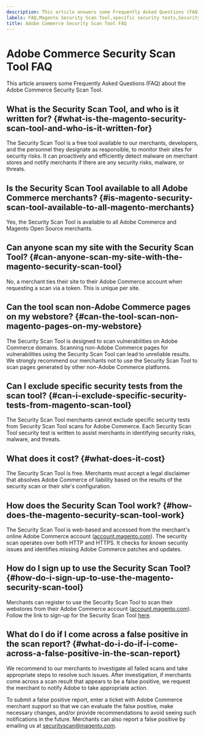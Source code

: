 ```yaml
---
description: This article answers some Frequently Asked Questions (FAQ) about the Adobe Commerce Security Scan Tool.
labels: FAQ,Magento Security Scan Tool,specific security tests,Security Scan Tool,Magento Security,free tool,scanning,scan pages,Adobe Commerce
title: Adobe Commerce Security Scan Tool FAQ
---
```


# Adobe Commerce Security Scan Tool FAQ

This article answers some Frequently Asked Questions (FAQ) about the Adobe Commerce Security Scan Tool.

## What is the Security Scan Tool, and who is it written for? {#what-is-the-magento-security-scan-tool-and-who-is-it-written-for}

The Security Scan Tool is a free tool available to our merchants, developers, and the personnel they designate as responsible, to monitor their sites for security risks. It can proactively and efficiently detect malware on merchant stores and notify merchants if there are any security risks, malware, or threats.

## Is the Security Scan Tool available to all Adobe Commerce merchants? {#is-magento-security-scan-tool-available-to-all-magento-merchants}

Yes, the Security Scan Tool is available to all Adobe Commerce and Magento Open Source merchants.

## Can anyone scan my site with the Security Scan Tool? {#can-anyone-scan-my-site-with-the-magento-security-scan-tool}

No, a merchant ties their site to their Adobe Commerce account when requesting a scan via a token. This is unique per site.

## Can the tool scan non-Adobe Commerce pages on my webstore? {#can-the-tool-scan-non-magento-pages-on-my-webstore}

The Security Scan Tool is designed to scan vulnerabilities on Adobe Commerce domains. Scanning non-Adobe Commerce pages for vulnerabilities using the Security Scan Tool can lead to unreliable results. We strongly recommend our merchants not to use the Security Scan Tool to scan pages generated by other non-Adobe Commerce platforms.

## Can I exclude specific security tests from the scan tool? {#can-i-exclude-specific-security-tests-from-magento-scan-tool}

The Security Scan Tool merchants cannot exclude specific security tests from Security Scan Tool scans for Adobe Commerce. Each Security Scan Tool security test is written to assist merchants in identifying security risks, malware, and threats.

## What does it cost? {#what-does-it-cost}

The Security Scan Tool is free. Merchants must accept a legal disclaimer that absolves Adobe Commerce of liability based on the results of the security scan or their site's configuration.

## How does the Security Scan Tool work? {#how-does-the-magento-security-scan-tool-work}

The Security Scan Tool is web-based and accessed from the merchant's online Adobe Commerce account ([account.magento.com](http://account.magento.com/)). The security scan operates over both HTTP and HTTPS. It checks for known security issues and identifies missing Adobe Commerce patches and updates.

## How do I sign up to use the Security Scan Tool? {#how-do-i-sign-up-to-use-the-magento-security-scan-tool}

Merchants can register to use the Security Scan Tool to scan their webstores from their Adobe Commerce account ([account.magento.com](http://account.magento.com/)). Follow the link to sign-up for the Security Scan Tool [here](https://account.magento.com/scanner/dashboard/?_ga=2.83981338.267715797.1615821601-2099431409.1611073686).

## What do I do if I come across a false positive in the scan report? {#what-do-i-do-if-i-come-across-a-false-positive-in-the-scan-report}

We recommend to our merchants to investigate all failed scans and take appropriate steps to resolve such issues. After investigation, if merchants come across a scan result that appears to be a false positive, we request the merchant to notify Adobe to take appropriate action.

To submit a false positive report, enter a ticket with Adobe Commerce merchant support so that we can evaluate the false positive, make necessary changes, and/or provide recommendations to avoid seeing such notifications in the future. Merchants can also report a false positive by emailing us at [securityscan@magento.com](mailto:securityscan@magento.com).